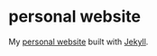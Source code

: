 # personal website
My [personal website](https://aptkn.ch) built with [Jekyll](http://jekyllrb.com).
